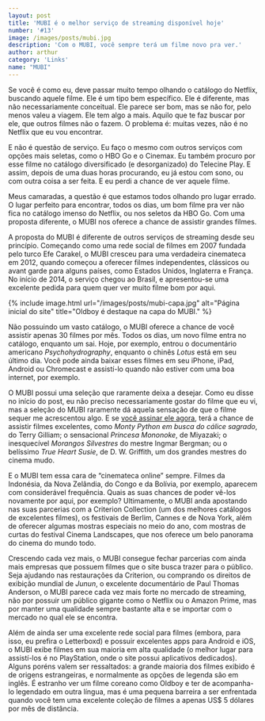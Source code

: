 ```yaml
---
layout: post
title: 'MUBI é o melhor serviço de streaming disponível hoje'
number: '#13'
image: /images/posts/mubi.jpg
description: 'Com o MUBI, você sempre terá um filme novo pra ver.'
author: arthur
category: 'Links'
name: "MUBI"
---
```


Se você é como eu, deve passar muito tempo olhando o catálogo do Netflix, buscando aquele filme. Ele é um tipo bem específico. Ele é diferente, mas não necessariamente conceitual. Ele parece ser bom, mas se não for, pelo menos valeu a viagem. Ele tem algo a mais. Aquilo que te faz buscar por ele, que outros filmes não o fazem. O problema é: muitas vezes, não é no Netflix que eu vou encontrar.

E não é questão de serviço. Eu faço o mesmo com outros serviços com opções mais seletas, como o HBO Go e o Cinemax. Eu também procuro por esse filme no catálogo diversificado (e desorganizado) do Telecine Play. E assim, depois de uma duas horas procurando, eu já estou com sono, ou com outra coisa a ser feita. E eu perdi a chance de ver aquele filme.

Meus camaradas, a questão é que estamos todos olhando pro lugar errado. O lugar perfeito para encontrar, todos os dias, um bom filme pra ver não fica no catálogo imenso do Netflix, ou nos seletos da HBO Go. Com uma proposta diferente, o MUBI nos oferece a chance de assistir grandes filmes.

A proposta do MUBI é diferente de outros serviços de streaming desde seu princípio. Começando como uma rede social de filmes em 2007 fundada pelo turco Efe Carakel, o MUBI cresceu para uma verdadeira cinemateca em 2012, quando começou a oferecer filmes independentes, clássicos ou avant garde para alguns países, como Estados Unidos, Inglaterra e França. No início de 2014, o serviço chegou ao Brasil, e apresentou-se uma excelente pedida para quem quer ver muito filme bom por aqui.

{% include image.html url="/images/posts/mubi-capa.jpg" alt="Página inicial do site" title="Oldboy é destaque na capa do MUBI." %}

Não possuindo um vasto catálogo, o MUBI oferece a chance de você assistir apenas 30 filmes por mês. Todos os dias, um novo filme entra no catálogo, enquanto um sai. Hoje, por exemplo, entrou o documentário americano _Psychohydrography_, enquanto o chinês _Lotus_ está em seu último dia. Você pode ainda baixar esses filmes em seu iPhone, iPad, Android ou Chromecast e assistí-lo quando não estiver com uma boa internet, por exemplo.

O MUBI possui uma seleção que raramente deixa a desejar. Como eu disse no início do post, eu não preciso necessariamente gostar do filme que eu vi, mas a seleção do MUBI raramente dá aquela sensação de que o filme sequer me acrescentou algo. E se [você assinar ele agora](https://mubi.com/tell-a-friend/global/1degzi1), terá a chance de assistir filmes excelentes, como _Monty Python em busca do cálice sagrado_, do Terry Gilliam; o sensacional _Princesa Mononoke_, de Miyazaki; o inesquecível _Morangos Silvestres_ do mestre Ingmar Bergman; ou o belíssimo _True Heart Susie_, de D. W. Griffith, um dos grandes mestres do cinema mudo.

E o MUBI tem essa cara de “cinemateca online” sempre. Filmes da Indonésia, da Nova Zelândia, do Congo e da Bolívia, por exemplo, aparecem com considerável frequência. Quais as suas chances de poder vê-los novamente por aqui, por exemplo? Ultimamente, o MUBI anda apostando nas suas parcerias com a Criterion Collection (um dos melhores catálogos de excelentes filmes),  os festivais de Berlim, Cannes e de Nova York, além de oferecer algumas mostras especiais no meio do ano, com mostras de curtas do festival Cinema Landscapes, que nos oferece um belo panorama do cinema do mundo todo.

Crescendo cada vez mais, o MUBI consegue fechar parcerias com ainda mais empresas que possuem filmes que o site busca trazer para o público. Seja ajudando nas restaurações da Criterion, ou comprando os direitos de exibição mundial de _Junun_, o excelente documentário de Paul Thomas Anderson, o MUBI parece cada vez mais forte no mercado de streaming, não por possuir um público gigante como o Netflix ou o Amazon Prime, mas por manter uma qualidade sempre bastante alta e se importar com o mercado no qual ele se encontra.

Além de ainda ser uma excelente rede social para filmes (embora, para isso, eu prefira o Letterboxd) e possuir excelentes apps para Android e iOS, o MUBI exibe filmes em sua maioria em alta qualidade (o melhor lugar para assistí-los é no PlayStation, onde o site possui aplicativos dedicados). Alguns poréns valem ser ressaltados: a grande maioria dos filmes exibido é de origens estrangeiras, e normalmente as opções de legenda são em inglês. É estranho ver um filme coreano como Oldboy e ter de acompanha-lo legendado em outra língua, mas é uma pequena barreira a ser enfrentada quando você tem uma excelente coleção de filmes a apenas US$ 5 dólares por mês de distância.
